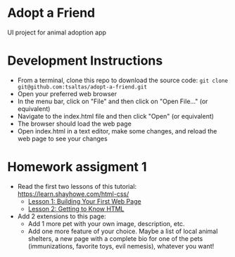 # Adopt a Friend
UI project for animal adoption app

# Development Instructions

* From a terminal, clone this repo to download the source code:
`git clone git@github.com:tsaltas/adopt-a-friend.git`
* Open your preferred web browser
* In the menu bar, click on "File" and then click on "Open File..." (or equivalent)
* Navigate to the index.html file and then click "Open" (or equivalent)
* The browser should load the web page
* Open index.html in a text editor, make some changes, and reload the web page to see your changes

# Homework assigment 1
* Read the first two lessons of this tutorial: https://learn.shayhowe.com/html-css/
  * [Lesson 1: Building Your First Web Page](https://learn.shayhowe.com/html-css/building-your-first-web-page/)
  * [Lesson 2: Getting to Know HTML](https://learn.shayhowe.com/html-css/getting-to-know-html/)
* Add 2 extensions to this page:
  * Add 1 more pet with your own image, description, etc.
  * Add one more feature of your choice. Maybe a list of local animal shelters, a new page with a complete bio for one of the pets (immunizations, favorite toys, evil nemesis), whatever you want!